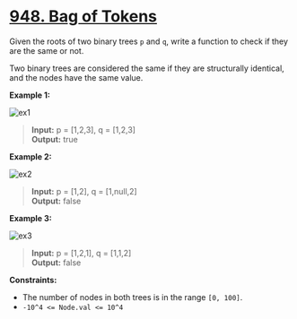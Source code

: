 # **[948. Bag of Tokens](https://leetcode.com/problems/bag-of-tokens/description/)**

Given the roots of two binary trees `p` and `q`, write a function to check if they are the same or not.

Two binary trees are considered the same if they are structurally identical, and the nodes have the same value.

**Example 1:**

![ex1](https://assets.leetcode.com/uploads/2020/12/20/ex1.jpg)

> **Input:** p = [1,2,3], q = [1,2,3]  
> **Output:** true

**Example 2:**

![ex2](https://assets.leetcode.com/uploads/2020/12/20/ex2.jpg)

> **Input:** p = [1,2], q = [1,null,2]  
> **Output:** false
 
**Example 3:**

![ex3](https://assets.leetcode.com/uploads/2020/12/20/ex3.jpg)

> **Input:** p = [1,2,1], q = [1,1,2]  
> **Output:** false  


**Constraints:**

- The number of nodes in both trees is in the range `[0, 100]`.
- `-10^4 <= Node.val <= 10^4`
